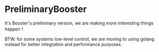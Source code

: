 # PreliminaryBooster
It's Booster's preliminary version, we are making more interesting things happen！

BTW: for some systems low-level control, we are moving to using golang instead for better integration and performance purposes.
